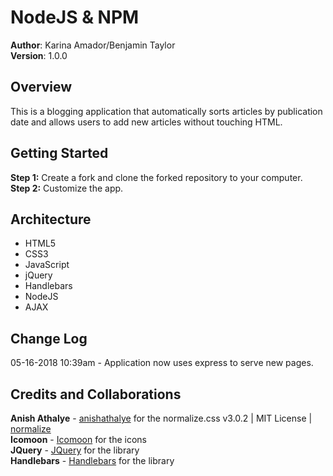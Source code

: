 # NodeJS & NPM

**Author**: Karina Amador/Benjamin Taylor  
**Version**: 1.0.0 

## Overview
This is a blogging application that automatically sorts articles by publication date and allows users to add new articles without touching HTML.

## Getting Started
**Step 1:** Create a fork and clone the forked repository to your computer.  
**Step 2:** Customize the app.

## Architecture

- HTML5
- CSS3
- JavaScript
- jQuery
- Handlebars
- NodeJS
- AJAX

## Change Log

05-16-2018 10:39am - Application now uses express to serve new pages.

## Credits and Collaborations
**Anish Athalye** - [anishathalye](https://github.com/anishathalye/?normalize) for the normalize.css v3.0.2 | MIT License | [normalize](git.io/normalize)  
**Icomoon** - [Icomoon](https://icomoon.io/) for the icons  
**JQuery** - [JQuery](https://jquery.com/) for the library  
**Handlebars** - [Handlebars](http://handlebarsjs.com/) for the library
